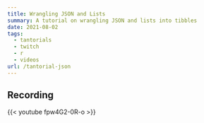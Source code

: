 ```yaml
---
title: Wrangling JSON and Lists
summary: A tutorial on wrangling JSON and lists into tibbles
date: 2021-08-02
tags:
  - tantorials
  - twitch
  - r
  - videos
url: /tantorial-json
---
```


## Recording

{{< youtube fpw4G2-0R-o >}}
